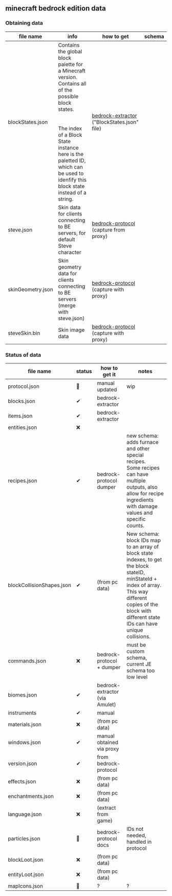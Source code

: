 ## minecraft bedrock edition data

### Obtaining data

| file name | info | how to get | schema |
|-|-|-|-|
| blockStates.json | Contains the global block palette for a Minecraft version. <br>Contains all of the possible block states. <br><br><br>The index of a Block State instance here is the paletted ID, <br>which can be used to idenfify this block state<br>instead of a string. | [bedrock-extractor][1] ("BlockStates.json" file) |  |
| steve.json | Skin data for clients connecting to BE servers, for default Steve character | [bedrock-protocol][2] (capture from proxy) |  |
| skinGeometry.json | Skin geometry data for clients connecting to BE servers (merge with steve.json) | [bedrock-protocol][2] (capture with proxy) |  |
| steveSkin.bin | Skin image data | [bedrock-protocol][2] (capture with proxy) |  |

### Status of data

<!--StartFragment-->
file name | status | how to get it | notes
-- | -- | -- | --
protocol.json | 🔵 | manual updated | wip
blocks.json | ✔ | bedrock-extractor | &nbsp;
items.json | ✔ | bedrock-extractor | &nbsp;
entities.json | ❌ |   | &nbsp;
recipes.json | ✔ |  bedrock-protocol dumper | new schema: adds furnace and other special recipes. <br/> Some recipes can have multiple outputs, also allow for recipe ingredients with damage values and specific counts.
blockCollisionShapes.json | ✔ | (from pc data) | New schema: block IDs map to an array of block state indexes, to get the block stateID, minStateId + index of array. This way different copies of the block with different state IDs can have unique collisions. 
commands.json | ❌ | bedrock-protocol + dumper | must be custom schema, current JE schema too low level
biomes.json | ✔ | bedrock-extractor (via Amulet) | 
instruments | ✔ | manual | &nbsp;
materials.json | ❌ | (from pc data) | &nbsp;
windows.json | ✔ | manual obtained via proxy | &nbsp;
version.json | ✔ | from bedrock-protocol | 
effects.json | ❌ | (from pc data) | &nbsp;
enchantments.json | ❌ | (from pc data) | &nbsp;
language.json | ❌ | (extract from game) | &nbsp;
particles.json | 🔵 | bedrock-protocol docs | IDs not needed, handled in protocol
blockLoot.json | ❌ | (from pc data) | &nbsp;
entityLoot.json | ❌ | (from pc data) | &nbsp;
mapIcons.json | 🔵 | ? | ?

<!--EndFragment-->

[1]: https://github.com/extremeheat/minecraft-data-extractor/tree/master/bedrock
[2]: https://github.com/PrismarineJS/bedrock-protocol
